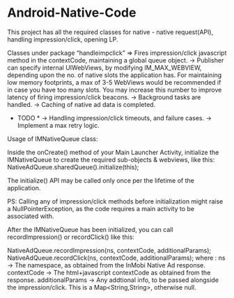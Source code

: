 Android-Native-Code
===================

This project has all the required classes for native - native request(API), handling impression/click, opening LP.



Classes under package “handleimpclick” => Fires impression/click javascript method in the contextCode, maintaining a global queue object.
 -> Publisher can specify internal UIWebViews, by modifying IM_MAX_WEBVIEW, depending upon the no. of native slots the application has.
 For maintaining low memory footprints, a max of 3-5 WebViews would be recommended if in case you have too many slots.
 You may increase this number to improve latency of firing impression/click beacons.
 -> Background tasks are handled.
 -> Caching of native ad data is completed.
 
 * TODO *
 -> Handling impression/click timeouts, and failure cases.
 -> Implement a max retry logic.

Usage of IMNativeQueue class:

Inside the onCreate() method of your Main Launcher Activity, initialize the IMNativeQueue to create the required sub-objects & webviews, like this:
NativeAdQueue.sharedQueue().initialize(this);

The initialize() API may be called only once per the lifetime of the application.

PS: Calling any of impression/click methods before initialization might raise a NullPointerException, as the code requires a main activity to be associated with.

After the IMNativeQueue has been initialized, you can call recordImpression() or recordClick() like this:

NativeAdQueue.recordImpression(ns, contextCode, additionalParams);
NativeAdQueue.recordClick(ns, contextCode, additionalParams);
where :
ns -> The namespace, as obtained from the InMobi Native Ad response.
contextCode -> The html+javascript contextCode as obtained from the response.
additionalParams -> Any addtional info, to be passed alongside the impression/click. This is a Map<String,String>, otherwise null.

